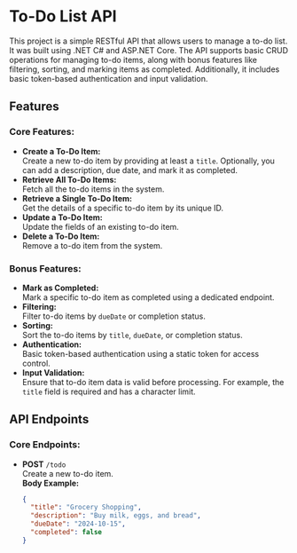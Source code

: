 # To-Do List API

This project is a simple RESTful API that allows users to manage a to-do list. It was built using .NET C# and ASP.NET Core. The API supports basic CRUD operations for managing to-do items, along with bonus features like filtering, sorting, and marking items as completed. Additionally, it includes basic token-based authentication and input validation.

## Features

### Core Features:
- **Create a To-Do Item:**  
  Create a new to-do item by providing at least a `title`. Optionally, you can add a description, due date, and mark it as completed.
- **Retrieve All To-Do Items:**  
  Fetch all the to-do items in the system.
- **Retrieve a Single To-Do Item:**  
  Get the details of a specific to-do item by its unique ID.
- **Update a To-Do Item:**  
  Update the fields of an existing to-do item.
- **Delete a To-Do Item:**  
  Remove a to-do item from the system.
  
### Bonus Features:
- **Mark as Completed:**  
  Mark a specific to-do item as completed using a dedicated endpoint.
- **Filtering:**  
  Filter to-do items by `dueDate` or completion status.
- **Sorting:**  
  Sort the to-do items by `title`, `dueDate`, or completion status.
- **Authentication:**  
  Basic token-based authentication using a static token for access control.
- **Input Validation:**  
  Ensure that to-do item data is valid before processing. For example, the `title` field is required and has a character limit.

## API Endpoints

### Core Endpoints:
- **POST** `/todo`  
  Create a new to-do item.  
  **Body Example:**
  ```json
  {
    "title": "Grocery Shopping",
    "description": "Buy milk, eggs, and bread",
    "dueDate": "2024-10-15",
    "completed": false
  }
